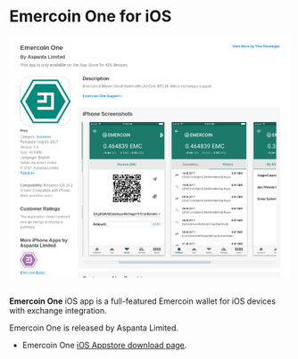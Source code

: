 # Emercoin One for iOS

<div style="boxOverflow"><img src="/images/Emercoin_One.png" alt="Emercoin One on the Appstore" width="512"></div><br>

<strong>Emercoin One</strong> iOS app is a full-featured Emercoin wallet for iOS devices
with exchange integration.

Emercoin One is released by Aspanta Limited.

-   Emercoin One [iOS Appstore download
    page](https://itunes.apple.com/us/app/emercoin-one/id1221369069).
